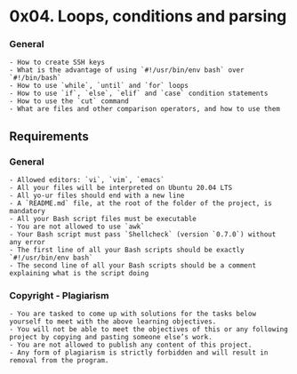 # 0x04. Loops, conditions and parsing
### General
    - How to create SSH keys
    - What is the advantage of using `#!/usr/bin/env bash` over `#!/bin/bash`
    - How to use `while`, `until` and `for` loops
    - How to use `if`, `else`, `elif` and `case` condition statements
    - How to use the `cut` command
    - What are files and other comparison operators, and how to use them
## Requirements
### General
    - Allowed editors: `vi`, `vim`, `emacs`
    - All your files will be interpreted on Ubuntu 20.04 LTS
    - All yo-ur files should end with a new line
    - A `README.md` file, at the root of the folder of the project, is mandatory
    - All your Bash script files must be executable
    - You are not allowed to use `awk`
    - Your Bash script must pass `Shellcheck` (version `0.7.0`) without any error
    - The first line of all your Bash scripts should be exactly `#!/usr/bin/env bash`
    - The second line of all your Bash scripts should be a comment explaining what is the script doing
### Copyright - Plagiarism
    - You are tasked to come up with solutions for the tasks below yourself to meet with the above learning objectives.
    - You will not be able to meet the objectives of this or any following project by copying and pasting someone else’s work.
    - You are not allowed to publish any content of this project.
    - Any form of plagiarism is strictly forbidden and will result in removal from the program.
